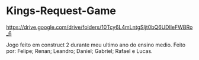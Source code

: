 # Kings-Request-Game
https://drive.google.com/drive/folders/10Tcy6L4mLntgSljt0bQ6UDIleFWBRo_6

Jogo feito em construct 2 durante meu ultimo ano do ensino medio.
Feito por:
Felipe;
Renan;
Leandro;
Daniel;
Gabriel;
Rafael e
Lucas.
